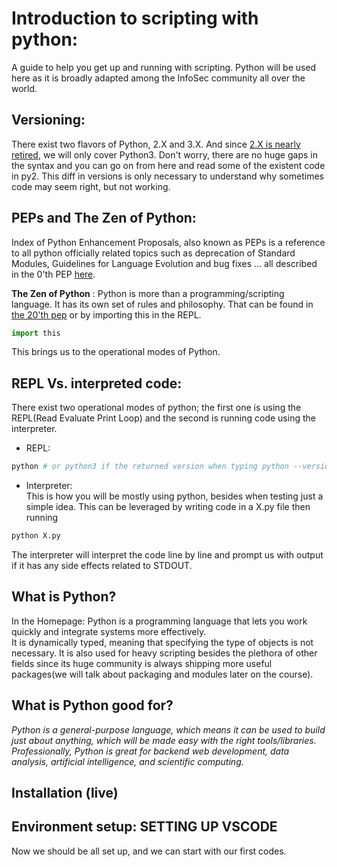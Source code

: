 # Introduction to scripting with python:  
A guide to help you get up and running with scripting. Python will be used here as it is broadly adapted among the InfoSec community all over the world.  
## Versioning:  
There exist two flavors of Python, 2.X and 3.X. And since [2.X is nearly retired](https://pythonclock.org/), we will only cover Python3. Don't worry, there are no huge gaps in the syntax and you can go on from here and read some of the existent code in py2. This diff in versions is only necessary to understand why sometimes code may seem right, but not working.  
  
## PEPs and The Zen of Python:  
Index of Python Enhancement Proposals, also known as PEPs is a reference to all python officially related topics such as deprecation of Standard Modules, Guidelines for Language Evolution and bug fixes ... all described in the 0'th PEP [here](https://www.python.org/dev/peps/).  

**The Zen of Python** : Python is more than a programming/scripting language. It has its own set of rules and philosophy. That can be found in [the 20'th pep](https://www.python.org/dev/peps/pep-0020/) or by importing this in the REPL.  
```python
import this
```  
This brings us to the operational modes of Python.  
## **REPL Vs. interpreted code**:  
There exist two operational modes of python; the first one is using the REPL(Read Evaluate Print Loop) and the second is running code using the interpreter.  
* REPL: 
```bash
python # or python3 if the returned version when typing python --version is 2.X
```  
* Interpreter:  
This is how you will be mostly using python, besides when testing just a simple idea. This can be leveraged by writing code in a X.py file then running 
```bash
python X.py 
```  
The interpreter will interpret the code line by line and prompt us with output if it has any side effects related to STDOUT.  


## What is Python?  
In the Homepage: Python is a programming language that lets you work quickly
and integrate systems more effectively.  
It is dynamically typed, meaning that specifying the type of objects is not necessary. It is also used for heavy scripting besides the plethora of other fields since its huge community is always shipping more useful packages(we will talk about packaging and modules later on the course).  
  
## What is Python good for?
*Python is a general-purpose language, which means it can be used to build just about anything, which will be made easy with the right tools/libraries. Professionally, Python is great for backend web development, data analysis, artificial intelligence, and scientific computing.*  
  
## Installation (live)  
## Environment setup: SETTING UP VSCODE  

Now we should be all set up, and we can start with our first codes.

